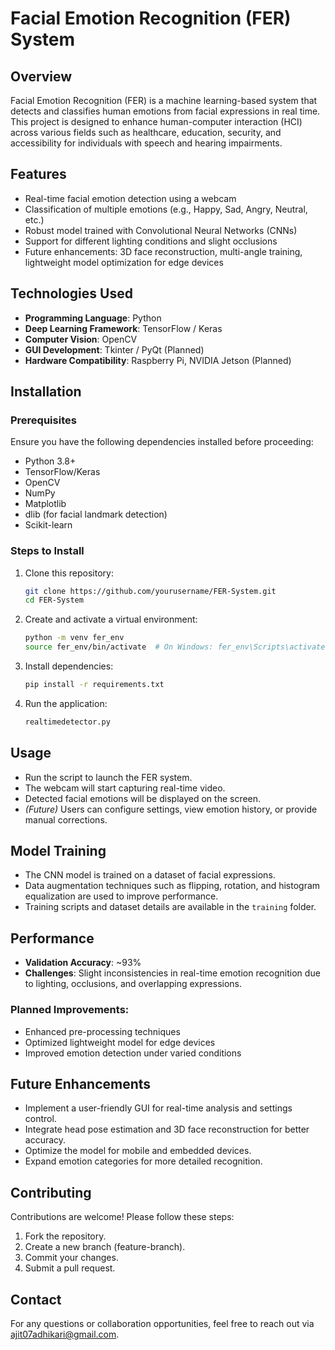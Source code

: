 # Facial Emotion Recognition (FER) System

## Overview

Facial Emotion Recognition (FER) is a machine learning-based system that detects and classifies human emotions from facial expressions in real time. This project is designed to enhance human-computer interaction (HCI) across various fields such as healthcare, education, security, and accessibility for individuals with speech and hearing impairments.

## Features

- Real-time facial emotion detection using a webcam
- Classification of multiple emotions (e.g., Happy, Sad, Angry, Neutral, etc.)
- Robust model trained with Convolutional Neural Networks (CNNs)
- Support for different lighting conditions and slight occlusions
- Future enhancements: 3D face reconstruction, multi-angle training, lightweight model optimization for edge devices

## Technologies Used

- **Programming Language**: Python
- **Deep Learning Framework**: TensorFlow / Keras
- **Computer Vision**: OpenCV
- **GUI Development**: Tkinter / PyQt (Planned)
- **Hardware Compatibility**: Raspberry Pi, NVIDIA Jetson (Planned)

## Installation

### Prerequisites

Ensure you have the following dependencies installed before proceeding:

- Python 3.8+
- TensorFlow/Keras
- OpenCV
- NumPy
- Matplotlib
- dlib (for facial landmark detection)
- Scikit-learn

### Steps to Install

1. Clone this repository:
    ```bash
    git clone https://github.com/yourusername/FER-System.git
    cd FER-System
    ```

2. Create and activate a virtual environment:
    ```bash
    python -m venv fer_env
    source fer_env/bin/activate  # On Windows: fer_env\Scripts\activate
    ```

3. Install dependencies:
    ```bash
    pip install -r requirements.txt
    ```

4. Run the application:
    ```bash
    realtimedetector.py
    ```

## Usage

- Run the script to launch the FER system.
- The webcam will start capturing real-time video.
- Detected facial emotions will be displayed on the screen.
- *(Future)* Users can configure settings, view emotion history, or provide manual corrections.

## Model Training

- The CNN model is trained on a dataset of facial expressions.
- Data augmentation techniques such as flipping, rotation, and histogram equalization are used to improve performance.
- Training scripts and dataset details are available in the `training` folder.

## Performance

- **Validation Accuracy**: ~93%
- **Challenges**: Slight inconsistencies in real-time emotion recognition due to lighting, occlusions, and overlapping expressions.

### Planned Improvements:
- Enhanced pre-processing techniques
- Optimized lightweight model for edge devices
- Improved emotion detection under varied conditions

## Future Enhancements

- Implement a user-friendly GUI for real-time analysis and settings control.
- Integrate head pose estimation and 3D face reconstruction for better accuracy.
- Optimize the model for mobile and embedded devices.
- Expand emotion categories for more detailed recognition.

## Contributing

Contributions are welcome! Please follow these steps:

1. Fork the repository.
2. Create a new branch (feature-branch).
3. Commit your changes.
4. Submit a pull request.


## Contact

For any questions or collaboration opportunities, feel free to reach out via ajit07adhikari@gmail.com.
